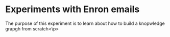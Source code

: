 # Experiments with Enron emails
<p>The purpose of this experiment is to learn about how to build a knopwledge grapgh from scratch<\p>

